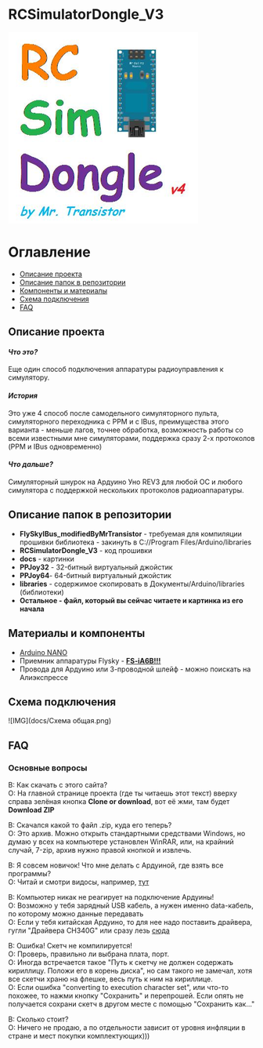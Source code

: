 # RCSimulatorDongle_V3
![IMG](docs/Лого.jpg)

# Оглавление

  * [Описание проекта](#Description)
  * [Описание папок в репозитории](#Folders_description)
  * [Компоненты и материалы](#Components)
  * [Схема подключения](#Scheme)
  * [FAQ](#FAQ)
  
<a id="Description"></a>
## Описание проекта
#### *Что это?*
Еще один способ подключения аппаратуры радиоуправления к симулятору.

#### *История* 
Это уже 4 способ после самодельного симуляторного пульта, симуляторного переходника с PPM и с IBus, преимущества этого варианта - меньше лагов, точнее обработка, возможность работы со всеми известными мне симуляторами, поддержка сразу 2-х протоколов (PPM и IBus одновременно)

#### *Что дальше?*
Симуляторный шнурок на Ардуино Уно REV3 для любой ОС и любого симулятора с поддержкой нескольких протоколов радиоаппаратуры.

<a id="Folders_description"></a>
## Описание папок в репозитории
  - **FlySkyIBus_modifiedByMrTransistor** - требуемая для компиляции прошивки библиотека - закинуть в C://Program Files/Arduino/libraries
  - **RCSimulatorDongle_V3** - код прошивки
  - **docs** - картинки
  - **PPJoy32** - 32-битный виртуальный джойстик
  - **PPJoy64**- 64-битный виртуальный джойстик
  - **libraries** - содержимое скопировать в Документы/Arduino/libraries (библиотеки)
  - **Остальное - файл, который вы сейчас читаете и картинка из его начала**

<a id="Components"></a>
## Материалы и компоненты
  - [Arduino NANO](http://ali.pub/20o36t)
  - Приемник аппаратуры Flysky - **[FS-iA6B!!!](http://ali.pub/1exhys)**
  - Провода для Ардуино или 3-проводной шлейф - можно поискать на Алиэкспрессе
  
<a id="Scheme"></a>
## Схема подключения
![IMG](docs/Схема общая.png)

<a id="FAQ"></a>
## FAQ
### Основные вопросы
В: Как скачать с этого сайта?  
О: На главной странице проекта (где ты читаешь этот текст) вверху справа зелёная кнопка **Clone or download**, вот её жми, там будет **Download ZIP**

В: Скачался какой то файл .zip, куда его теперь?  
О: Это архив. Можно открыть стандартными средствами Windows, но думаю у всех на компьютере установлен WinRAR, или, на крайний случай, 7-zip, архив нужно правой кнопкой и извлечь.

В: Я совсем новичок! Что мне делать с Ардуиной, где взять все программы?  
О: Читай и смотри видосы, например, [тут](http://alexgyver.ru/arduino-first/)

В: Компьютер никак не реагирует на подключение Ардуины!  
О: Возможно у тебя зарядный USB кабель, а нужен именно data-кабель, по которому можно данные передавать  
О: Если у тебя китайская Ардуино, то для нее надо поставить драйвера, гугли "Драйвера CH340G" или сразу лезь [сюда](http://smart-chip.ru/drajver-dlya-arduino/)

В: Ошибка! Скетч не компилируется!  
О: Проверь, правильно ли выбрана плата, порт.  
О: Иногда встречается такое "Путь к скетчу не должен содержать кириллицу. Положи его в корень диска", но сам такого не замечал, хотя все скетчи храню на флешке, весь путь к ним на кириллице.  
О: Если ошибка "converting to execution character set", или что-то похожее, то нажми кнопку "Сохранить" и перепрошей. Если опять не получается сохрани скетч в другом месте с помощью "Сохранить как..."

В: Сколько стоит?  
О: Ничего не продаю, а по отдельности зависит от уровня инфляции в стране и мест покупки комплектующих)))

